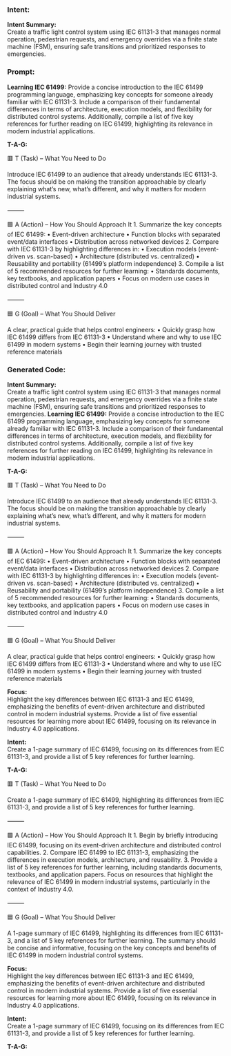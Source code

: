 ### Intent:
**Intent Summary:**  
Create a traffic light control system using IEC 61131-3 that manages normal operation, pedestrian requests, and emergency overrides via a finite state machine (FSM), ensuring safe transitions and prioritized responses to emergencies.

### Prompt:
**Learning IEC 61499:**
Provide a concise introduction to the IEC 61499 programming language, emphasizing key concepts for someone already familiar with IEC 61131-3. Include a comparison of their fundamental differences in terms of architecture, execution models, and flexibility for distributed control systems. Additionally, compile a list of five key references for further reading on IEC 61499, highlighting its relevance in modern industrial applications.

**T-A-G:**

🟥 T (Task) – What You Need to Do

Introduce IEC 61499 to an audience that already understands IEC 61131-3. The focus should be on making the transition approachable by clearly explaining what’s new, what’s different, and why it matters for modern industrial systems.

⸻

🟩 A (Action) – How You Should Approach It
	1.	Summarize the key concepts of IEC 61499:
	•	Event-driven architecture
	•	Function blocks with separated event/data interfaces
	•	Distribution across networked devices
	2.	Compare with IEC 61131-3 by highlighting differences in:
	•	Execution models (event-driven vs. scan-based)
	•	Architecture (distributed vs. centralized)
	•	Reusability and portability (61499’s platform independence)
	3.	Compile a list of 5 recommended resources for further learning:
	•	Standards documents, key textbooks, and application papers
	•	Focus on modern use cases in distributed control and Industry 4.0

⸻

🟦 G (Goal) – What You Should Deliver

A clear, practical guide that helps control engineers:
	•	Quickly grasp how IEC 61499 differs from IEC 61131-3
	•	Understand where and why to use IEC 61499 in modern systems
	•	Begin their learning journey with trusted reference materials

### Generated Code:
**Intent Summary:**  
Create a traffic light control system using IEC 61131-3 that manages normal operation, pedestrian requests, and emergency overrides via a finite state machine (FSM), ensuring safe transitions and prioritized responses to emergencies.
**Learning IEC 61499:**
Provide a concise introduction to the IEC 61499 programming language, emphasizing key concepts for someone already familiar with IEC 61131-3. Include a comparison of their fundamental differences in terms of architecture, execution models, and flexibility for distributed control systems. Additionally, compile a list of five key references for further reading on IEC 61499, highlighting its relevance in modern industrial applications.

**T-A-G:**

🟥 T (Task) – What You Need to Do

Introduce IEC 61499 to an audience that already understands IEC 61131-3. The focus should be on making the transition approachable by clearly explaining what’s new, what’s different, and why it matters for modern industrial systems.

⸻

🟩 A (Action) – How You Should Approach It
	1.	Summarize the key concepts of IEC 61499:
	•	Event-driven architecture
	•	Function blocks with separated event/data interfaces
	•	Distribution across networked devices
	2.	Compare with IEC 61131-3 by highlighting differences in:
	•	Execution models (event-driven vs. scan-based)
	•	Architecture (distributed vs. centralized)
	•	Reusability and portability (61499’s platform independence)
	3.	Compile a list of 5 recommended resources for further learning:
	•	Standards documents, key textbooks, and application papers
	•	Focus on modern use cases in distributed control and Industry 4.0

⸻

🟦 G (Goal) – What You Should Deliver

A clear, practical guide that helps control engineers:
	•	Quickly grasp how IEC 61499 differs from IEC 61131-3
	•	Understand where and why to use IEC 61499 in modern systems
	•	Begin their learning journey with trusted reference materials

**Focus:**  
Highlight the key differences between IEC 61131-3 and IEC 61499, emphasizing the benefits of event-driven architecture and distributed control in modern industrial systems. Provide a list of five essential resources for learning more about IEC 61499, focusing on its relevance in Industry 4.0 applications.

**Intent:**  
Create a 1-page summary of IEC 61499, focusing on its differences from IEC 61131-3, and provide a list of 5 key references for further learning.

**T-A-G:**

🟥 T (Task) – What You Need to Do

Create a 1-page summary of IEC 61499, highlighting its differences from IEC 61131-3, and provide a list of 5 key references for further learning.

⸻

🟩 A (Action) – How You Should Approach It
	1.	Begin by briefly introducing IEC 61499, focusing on its event-driven architecture and distributed control capabilities.
	2.	Compare IEC 61499 to IEC 61131-3, emphasizing the differences in execution models, architecture, and reusability.
	3.	Provide a list of 5 key references for further learning, including standards documents, textbooks, and application papers. Focus on resources that highlight the relevance of IEC 61499 in modern industrial systems, particularly in the context of Industry 4.0.

⸻

🟦 G (Goal) – What You Should Deliver

A 1-page summary of IEC 61499, highlighting its differences from IEC 61131-3, and a list of 5 key references for further learning. The summary should be concise and informative, focusing on the key concepts and benefits of IEC 61499 in modern industrial control systems.

**Focus:**  
Highlight the key differences between IEC 61131-3 and IEC 61499, emphasizing the benefits of event-driven architecture and distributed control in modern industrial systems. Provide a list of five essential resources for learning more about IEC 61499, focusing on its relevance in Industry 4.0 applications.

**Intent:**  
Create a 1-page summary of IEC 61499, focusing on its differences from IEC 61131-3, and provide a list of 5 key references for further learning.

**T-A-G:**
